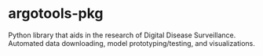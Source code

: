 # argotools-pkg
Python library that aids in the research of Digital Disease Surveillance. Automated data downloading, model prototyping/testing, and visualizations.

